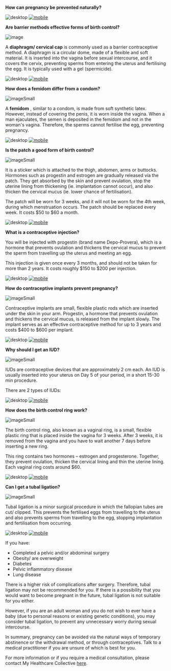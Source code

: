 **How can pregnancy be prevented naturally?**

![desktop](/assets/post-images/post32b.png#desktop)
[![mobile](/assets/post-images/post32c.png#mobile)](/assets/post-images/post32c.png)

**Are barrier methods effective forms of birth control?**

![image](/assets/post-images/post32d.png#center)

A **diaphragm/ cervical cap** is commonly used as a barrier contraceptive method. A diaphragm is a circular dome, made of a flexible and soft material. It is inserted into the vagina before sexual intercourse, and it covers the cervix, preventing sperms from entering the uterus and fertilising the egg. It is typically used with a gel (spermicide).

![desktop](/assets/post-images/post32e.png#desktop)
[![mobile](/assets/post-images/post32f.png#mobile)](/assets/post-images/post32f.png)

**How does a femidom differ from a condom?**

![imageSmall](/assets/post-images/post32g.png#center)

A **femidom** , similar to a condom, is made from soft synthetic latex. However, instead of covering the penis, it is worn inside the vagina. When a man ejaculates, the semen is deposited in the femidom and not in the woman&#39;s vagina. Therefore, the sperms cannot fertilise the egg, preventing pregnancy.

![desktop](/assets/post-images/post32h.png#desktop)
[![mobile](/assets/post-images/post32i.png#mobile)](/assets/post-images/post32i.png)

**Is the patch a good form of birth control?**

![imageSmall](/assets/post-images/post32j.png#center)

It is a sticker which is attached to the thigh, abdomen, arms or buttocks. Hormones such as progestin and estrogen are gradually released via the patch. They get absorbed by the skin and prevent ovulation, stop the uterine lining from thickening (ie. implantation cannot occur), and also thicken the cervical mucus (ie. lower chance of fertilisation).

The patch will be worn for 3 weeks, and it will not be worn for the 4th week, during which menstruation occurs. The patch should be replaced every week. It costs $50 to $60 a month.

![desktop](/assets/post-images/post32k.png#desktop)
[![mobile](/assets/post-images/post32l.png#mobile)](/assets/post-images/post32l.png)

**What is a contraceptive injection?**

You will be injected with progestin (brand name Depo-Provera), which is a hormone that prevents ovulation and thickens the cervical mucus to prevent the sperm from travelling up the uterus and meeting an egg.

This injection is given once every 3 months, and should not be taken for more than 2 years. It costs roughly $150 to $200 per injection.

![desktop](/assets/post-images/post32m.png#desktop)
[![mobile](/assets/post-images/post32n.png#mobile)](/assets/post-images/post32n.png)

**How do contraceptive implants prevent pregnancy?**

![imageSmall](/assets/post-images/post32o.jpg#center)

Contraceptive implants are small, flexible plastic rods which are inserted under the skin in your arm. Progestin, a hormone that prevents ovulation and thickens the cervical mucus, is released from the implant slowly. The implant serves as an effective contraceptive method for up to 3 years and costs $400 to $600 per implant.

![desktop](/assets/post-images/post32p.png#desktop)
[![mobile](/assets/post-images/post32q.png#mobile)](/assets/post-images/post32q.png)

**Why should I get an IUD?**

![imageSmall](/assets/post-images/post32r.jpg#center)

IUDs are contraceptive devices that are approximately 2 cm each. An IUD is usually inserted into your uterus on Day 5 of your period, in a short 15-30 min procedure.

There are 2 types of IUDs:

![desktop](/assets/post-images/post32s.png#desktop)
[![mobile](/assets/post-images/post32s.png#mobile)](/assets/post-images/post32s.png)

**How does the birth control ring work?**

![imageSmall](/assets/post-images/post32t.jpg#center)

The birth control ring, also known as a vaginal ring, is a small, flexible plastic ring that is placed inside the vagina for 3 weeks. After 3 weeks, it is removed from the vagina and you have to wait another 7 days before inserting a new ring.

This ring contains two hormones – estrogen and progesterone. Together, they prevent ovulation, thicken the cervical lining and thin the uterine lining. Each vaginal ring costs around $60.

![desktop](/assets/post-images/post32u.png#desktop)
[![mobile](/assets/post-images/post32v.png#mobile)](/assets/post-images/post32v.png)

**Can I get a tubal ligation?**

![imageSmall](/assets/post-images/post32w.png#center)

Tubal ligation is a minor surgical procedure in which the fallopian tubes are cut/ clipped. This prevents the fertilised eggs from travelling to the uterus and also prevents sperms from travelling to the egg, stopping implantation and fertilisation from occurring.

![desktop](/assets/post-images/post32x.png#desktop)
[![mobile](/assets/post-images/post32y.png#mobile)](/assets/post-images/post32y.png)

If you have:

- Completed a pelvic and/or abdominal surgery
- Obesity/ are overweight
- Diabetes
- Pelvic inflammatory disease
- Lung disease

There is a higher risk of complications after surgery. Therefore, tubal ligation may not be recommended for you. If there is a possibility that you would want to become pregnant in the future, tubal ligation is not suitable for you either.

However, if you are an adult woman and you do not wish to ever have a baby (due to personal reasons or existing genetic conditions), you may consider tubal ligation, to prevent any unnecessary worry during sexual intercourse.

In summary, pregnancy can be avoided via the natural ways of temporary abstinence or the withdrawal method, or through contraceptives. Talk to a medical practitioner if you are unsure of which is best for you.

For more information or if you require a medical consultation, please contact My Healthcare Collective [here](https://www.myhealthcarecollective.com/contact-us).
